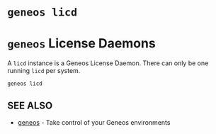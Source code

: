 # `geneos licd`

# `geneos` License Daemons

A `licd` instance is a Geneos License Daemon. There can only be one running `licd` per system.


```text
geneos licd
```

## SEE ALSO

* [geneos](geneos.md)	 - Take control of your Geneos environments
